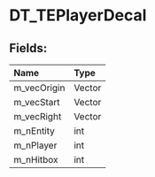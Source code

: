 # DT_TEPlayerDecal

## Fields:

| Name | Type |
| :--- | :--- |
| m_vecOrigin | Vector |
| m_vecStart | Vector |
| m_vecRight | Vector |
| m_nEntity | int |
| m_nPlayer | int |
| m_nHitbox | int |
